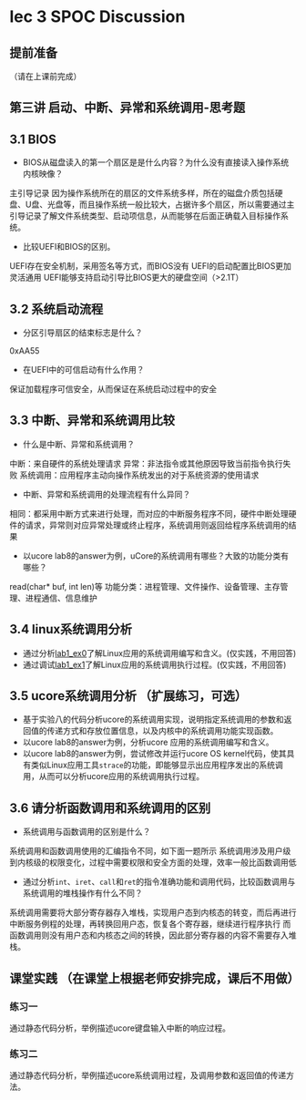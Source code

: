# lec 3 SPOC Discussion

## **提前准备**
（请在上课前完成）


## 第三讲 启动、中断、异常和系统调用-思考题

## 3.1 BIOS
-  BIOS从磁盘读入的第一个扇区是是什么内容？为什么没有直接读入操作系统内核映像？

主引导记录
因为操作系统所在的扇区的文件系统多样，所在的磁盘介质包括硬盘、U盘、光盘等，而且操作系统一般比较大，占据许多个扇区，所以需要通过主引导记录了解文件系统类型、启动项信息，从而能够在后面正确载入目标操作系统。

- 比较UEFI和BIOS的区别。

UEFI存在安全机制，采用签名等方式，而BIOS没有
UEFI的启动配置比BIOS更加灵活通用
UEFI能够支持启动引导比BIOS更大的硬盘空间（>2.1T）

## 3.2 系统启动流程

- 分区引导扇区的结束标志是什么？

0xAA55

- 在UEFI中的可信启动有什么作用？

保证加载程序可信安全，从而保证在系统启动过程中的安全

## 3.3 中断、异常和系统调用比较
- 什么是中断、异常和系统调用？

中断：来自硬件的系统处理请求
异常：非法指令或其他原因导致当前指令执行失败
系统调用：应用程序主动向操作系统发出的对于系统资源的使用请求

-  中断、异常和系统调用的处理流程有什么异同？

相同：都采用中断方式来进行处理，而对应的中断服务程序不同，硬件中断处理硬件的请求，异常则对应异常处理或终止程序，系统调用则返回给程序系统调用的结果

- 以ucore lab8的answer为例，uCore的系统调用有哪些？大致的功能分类有哪些？

read(char* buf, int len)等
功能分类：进程管理、文件操作、设备管理、主存管理、进程通信、信息维护

## 3.4 linux系统调用分析
-  通过分析[lab1_ex0](https://github.com/chyyuu/ucore_lab/blob/master/related_info/lab1/lab1-ex0.md)了解Linux应用的系统调用编写和含义。(仅实践，不用回答)
- 通过调试[lab1_ex1](https://github.com/chyyuu/ucore_lab/blob/master/related_info/lab1/lab1-ex1.md)了解Linux应用的系统调用执行过程。(仅实践，不用回答)


## 3.5 ucore系统调用分析 （扩展练习，可选）
-  基于实验八的代码分析ucore的系统调用实现，说明指定系统调用的参数和返回值的传递方式和存放位置信息，以及内核中的系统调用功能实现函数。
- 以ucore lab8的answer为例，分析ucore 应用的系统调用编写和含义。
- 以ucore lab8的answer为例，尝试修改并运行ucore OS kernel代码，使其具有类似Linux应用工具`strace`的功能，即能够显示出应用程序发出的系统调用，从而可以分析ucore应用的系统调用执行过程。

 
## 3.6 请分析函数调用和系统调用的区别
- 系统调用与函数调用的区别是什么？

系统调用和函数调用使用的汇编指令不同，如下面一题所示
系统调用涉及用户级到内核级的权限变化，过程中需要权限和安全方面的处理，效率一般比函数调用低

- 通过分析`int`、`iret`、`call`和`ret`的指令准确功能和调用代码，比较函数调用与系统调用的堆栈操作有什么不同？

系统调用需要将大部分寄存器存入堆栈，实现用户态到内核态的转变，而后再进行中断服务例程的处理，再转换回用户态，恢复各个寄存器，继续进行程序执行
而函数调用则没有用户态和内核态之间的转换，因此部分寄存器的内容不需要存入堆栈。

## 课堂实践 （在课堂上根据老师安排完成，课后不用做）
### 练习一
通过静态代码分析，举例描述ucore键盘输入中断的响应过程。

### 练习二
通过静态代码分析，举例描述ucore系统调用过程，及调用参数和返回值的传递方法。
